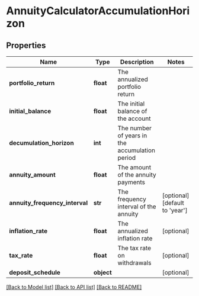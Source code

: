 # AnnuityCalculatorAccumulationHorizon

## Properties
Name | Type | Description | Notes
------------ | ------------- | ------------- | -------------
**portfolio_return** | **float** | The annualized portfolio return | 
**initial_balance** | **float** | The initial balance of the account | 
**decumulation_horizon** | **int** | The number of years in the accumulation period | 
**annuity_amount** | **float** | The amount of the annuity payments | 
**annuity_frequency_interval** | **str** | The frequency interval of the annuity | [optional] [default to 'year']
**inflation_rate** | **float** | The annualized inflation rate | [optional] 
**tax_rate** | **float** | The tax rate on withdrawals | [optional] 
**deposit_schedule** | **object** |  | [optional] 

[[Back to Model list]](../README.md#documentation-for-models) [[Back to API list]](../README.md#documentation-for-api-endpoints) [[Back to README]](../README.md)


